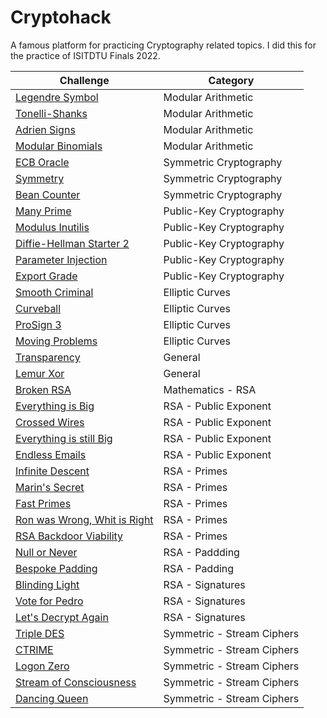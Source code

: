 # Cryptohack

A famous platform for practicing Cryptography related topics. I did this for the practice of ISITDTU Finals 2022.

| Challenge                        | Category |
|----------------------------------|----------|
|[Legendre Symbol](./legendre-symbol)| Modular Arithmetic | 
|[Tonelli-Shanks](./tonelli-shanks)| Modular Arithmetic | 
|[Adrien Signs](./adrien-signs)| Modular Arithmetic | 
|[Modular Binomials](./modular-binomials)| Modular Arithmetic |
|[ECB Oracle](./ecb-oracle)| Symmetric Cryptography|
|[Symmetry](./symmetry)| Symmetric Cryptography|
|[Bean Counter](./bean-counter)| Symmetric Cryptography|
|[Many Prime](./many-prime)|Public-Key Cryptography|
|[Modulus Inutilis](./modulus-inutilis)| Public-Key Cryptography |
|[Diffie-Hellman Starter 2](./df-starter-2)| Public-Key Cryptography | 
|[Parameter Injection](./parameter-injection)| Public-Key Cryptography |
|[Export Grade](./export-grade)| Public-Key Cryptography |
|[Smooth Criminal](./smooth-criminal)| Elliptic Curves |
|[Curveball](./curveball)| Elliptic Curves |
|[ProSign 3](./prosign-3)| Elliptic Curves |
|[Moving Problems](./moving-problems)| Elliptic Curves |
|[Transparency](./transparency)|General|
|[Lemur Xor](./lemur-xor)|General|
|[Broken RSA](./broken-rsa)|Mathematics - RSA|
|[Everything is Big](./everything-is-big)|RSA - Public Exponent|
|[Crossed Wires](./crossed-wires)|RSA - Public Exponent|
|[Everything is still Big](./everything-is-big-2)|RSA - Public Exponent|
|[Endless Emails](./endless-emails)|RSA - Public Exponent|
|[Infinite Descent](./infinite-descent)|RSA - Primes|
|[Marin's Secret](./marins-secret)|RSA - Primes|
|[Fast Primes](./fast-primes)|RSA - Primes|
|[Ron was Wrong, Whit is Right](./ron-wrong-whit-right)|RSA - Primes|
|[RSA Backdoor Viability](./rsa-backdoor-viability)|RSA - Primes|
|[Null or Never](./null-or-never)|RSA - Paddding|
|[Bespoke Padding](./bespoke-padding)|RSA - Padding|
|[Blinding Light](./blinding-light)|RSA - Signatures|
|[Vote for Pedro](./vote-for-pedro)|RSA - Signatures|
|[Let's Decrypt Again](./lets-decrypt-again)|RSA - Signatures|
|[Triple DES](./triple-des)|Symmetric - Stream Ciphers|
|[CTRIME](./ctrime)|Symmetric - Stream Ciphers|
|[Logon Zero](./logon-zero)|Symmetric - Stream Ciphers|
|[Stream of Consciousness](./stream-of-consciousness)|Symmetric - Stream Ciphers|
|[Dancing Queen](./dancing-queen)|Symmetric - Stream Ciphers|